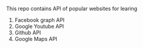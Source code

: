 This repo contains API of popular websites for learing

1) Facebook graph API
2) Google Youtube API
3) Github API
4) Google Maps API

